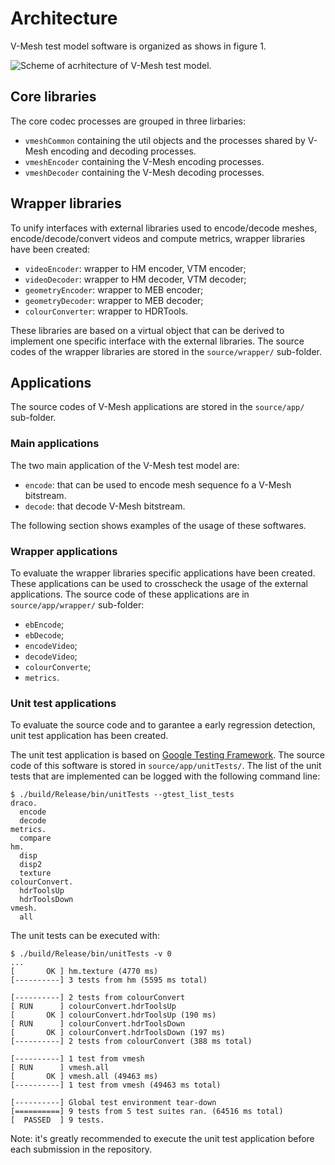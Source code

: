 
<!--- Architecture  --->
# Architecture 

V-Mesh test model software is organized as shows in figure 1.


![Scheme of acrhitecture of V-Mesh test model.](images/architecture.png)


## Core libraries

The core codec processes are grouped in three lirbaries: 

- `vmeshCommon` containing the util objects and the processes shared by V-Mesh encoding and decoding processes. 
- `vmeshEncoder` containing the V-Mesh encoding processes. 
- `vmeshDecoder` containing the V-Mesh decoding processes. 

## Wrapper libraries
 
To unify interfaces with external libraries used to encode/decode meshes, encode/decode/convert videos and compute metrics, wrapper libraries
have been created:

- `videoEncoder`: wrapper to HM encoder, VTM encoder;
- `videoDecoder`: wrapper to HM decoder, VTM decoder;
- `geometryEncoder`: wrapper to MEB encoder; 
- `geometryDecoder`: wrapper to MEB decoder;
- `colourConverter`: wrapper to HDRTools.

These libraries are based on a virtual object that can be derived to implement one specific interface with the external libraries. The source codes of the wrapper libraries are stored in the `source/wrapper/` sub-folder.

## Applications 

The source codes of V-Mesh applications are stored in the `source/app/` sub-folder. 

### Main applications

The two main application of the V-Mesh test model are: 

- `encode`: that can be used to encode mesh sequence fo a V-Mesh bitstream. 
- `decode`: that decode V-Mesh bitstream.

The following section shows examples of the usage of these softwares.

### Wrapper applications

To evaluate the wrapper libraries specific applications have been created. These applications can be used to crosscheck the usage of the external applications. The source code of these applications are in `source/app/wrapper/` sub-folder: 

- `ebEncode`;
- `ebDecode`;
- `encodeVideo`;
- `decodeVideo`;
- `colourConverte`;
- `metrics`.
 

### Unit test applications

To evaluate the source code and to garantee a early regression detection, unit test application has been created. 

The unit test application is based on [Google Testing Framework](https://github.com/google/googletest). The source code of this software is stored in `source/app/unitTests/`. 
The list of the unit tests that are implemented can be logged with the following command line:

```console
$ ./build/Release/bin/unitTests --gtest_list_tests
draco.
  encode
  decode
metrics.
  compare
hm.
  disp
  disp2
  texture
colourConvert.
  hdrToolsUp
  hdrToolsDown
vmesh.
  all
```

The unit tests can be executed with:
```console
$ ./build/Release/bin/unitTests -v 0
... 
[       OK ] hm.texture (4770 ms)
[----------] 3 tests from hm (5595 ms total)

[----------] 2 tests from colourConvert
[ RUN      ] colourConvert.hdrToolsUp
[       OK ] colourConvert.hdrToolsUp (190 ms)
[ RUN      ] colourConvert.hdrToolsDown
[       OK ] colourConvert.hdrToolsDown (197 ms)
[----------] 2 tests from colourConvert (388 ms total)

[----------] 1 test from vmesh
[ RUN      ] vmesh.all
[       OK ] vmesh.all (49463 ms)
[----------] 1 test from vmesh (49463 ms total)

[----------] Global test environment tear-down
[==========] 9 tests from 5 test suites ran. (64516 ms total)
[  PASSED  ] 9 tests.
```

Note: it's greatly recommended to execute the unit test application before each submission in the repository.
